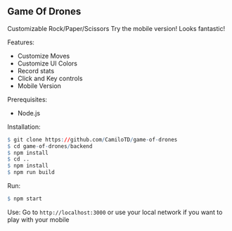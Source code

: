 ## Game Of Drones

Customizable Rock/Paper/Scissors
Try the mobile version! Looks fantastic!

Features:

+ Customize Moves
+ Customize UI Colors
+ Record stats
+ Click and Key controls
+ Mobile Version

Prerequisites:
+ Node.js

Installation:
````r
$ git clone https://github.com/CamiloTD/game-of-drones
$ cd game-of-drones/backend
$ npm install
$ cd ..
$ npm install
$ npm run build
````

Run:
````r
$ npm start
````

Use:
Go to `http://localhost:3000` or use your local network if you want to play with your mobile
